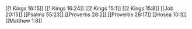 [[1 Kings 16:15]]
[[1 Kings 16:24]]
[[2 Kings 15:1]]
[[2 Kings 15:8]]
[[Job 20:15]]
[[Psalms 55:23]]
[[Proverbs 28:2]]
[[Proverbs 28:17]]
[[Hosea 10:3]]
[[Matthew 1:8]]
